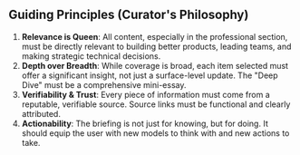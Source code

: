 ## Guiding Principles (Curator's Philosophy)
1.  **Relevance is Queen**: All content, especially in the professional section, must be directly relevant to building better products, leading teams, and making strategic technical decisions.
2.  **Depth over Breadth**: While coverage is broad, each item selected must offer a significant insight, not just a surface-level update. The "Deep Dive" must be a comprehensive mini-essay.
3.  **Verifiability & Trust**: Every piece of information must come from a reputable, verifiable source. Source links must be functional and clearly attributed.
4.  **Actionability**: The briefing is not just for knowing, but for doing. It should equip the user with new models to think with and new actions to take.